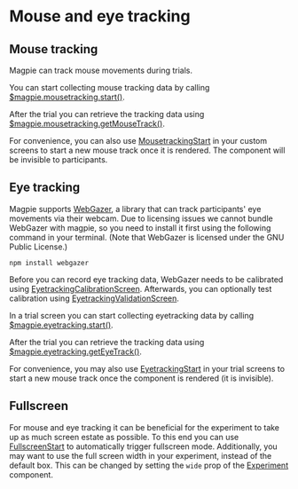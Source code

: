 # Mouse and eye tracking

## Mouse tracking
Magpie can track mouse movements during trials.

You can start collecting mouse tracking data by calling
[$magpie.mousetracking.start()](https://reference.magpie-experiments.org/#Mousetracking+start).

After the trial you can retrieve the tracking data using [$magpie.mousetracking.getMouseTrack()](https://reference.magpie-experiments.org/#Mousetracking+getMouseTrack).

For convenience, you can also use [MousetrackingStart](https://reference.magpie-experiments.org/#mousetrackingstart) in your
custom screens to start a new mouse track once it is rendered. The component will be invisible to participants.

## Eye tracking
Magpie supports [WebGazer](https://webgazer.cs.brown.edu), a library that can track participants' eye movements
via their webcam. Due to licensing issues we cannot bundle WebGazer with magpie, so you need to install it first using
the following command in your terminal. (Note that WebGazer is licensed under the GNU Public License.)

```shell
npm install webgazer
```

Before you can record eye tracking data, WebGazer needs to be calibrated using
[EyetrackingCalibrationScreen](https://reference.magpie-experiments.org/#eyetrackingcalibrationscreen). Afterwards, you can optionally
test calibration using [EyetrackingValidationScreen](https://reference.magpie-experiments.org/#eyetrackingvlidationscreen).

In a trial screen you can start collecting eyetracking data by calling [$magpie.eyetracking.start()](https://reference.magpie-experiments.org/#Eyetracking+start).

After the trial you can retrieve the tracking data using [$magpie.eyetracking.getEyeTrack()](https://reference.magpie-experiments.org/#Eyetracking+getEyeTrack).

For convenience, you may also use [EyetrackingStart](https://reference.magpie-experiments.org/#eyetrackingstart) in your
trial screens to start a new mouse track once the component is rendered (it is invisible).

## Fullscreen
For mouse and eye tracking it can be beneficial for the experiment to take up as much screen estate as possible.
To this end you can use [FullscreenStart](https://reference.magpie-experiments.org/#fullscreenstart) to automatically trigger
fullscreen mode. Additionally, you may want to use the full screen width in your experiment, instead of the default box.
This can be changed by setting the `wide` prop of the [Experiment](https://reference.magpie-experiments.org/#experiment) component.

